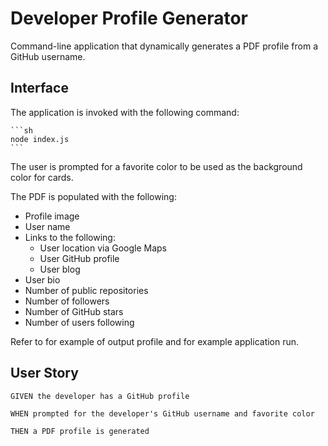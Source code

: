 # Developer Profile Generator

Command-line application that dynamically generates a PDF profile from a GitHub username. 

## Interface

The application is invoked with the following command:

    ```sh
    node index.js
    ```

The user is prompted for a favorite color to be used as the background color for cards.

The PDF is populated with the following:

* Profile image
* User name
* Links to the following:
  * User location via Google Maps
  * User GitHub profile
  * User blog
* User bio
* Number of public repositories
* Number of followers
* Number of GitHub stars
* Number of users following

Refer to <pdf> for example of output profile and <gify> for example application run.

## User Story

```
GIVEN the developer has a GitHub profile

WHEN prompted for the developer's GitHub username and favorite color

THEN a PDF profile is generated

```
